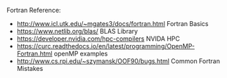 Fortran Reference:
- http://www.icl.utk.edu/~mgates3/docs/fortran.html Fortran Basics
- https://www.netlib.org/blas/ BLAS Library
- https://developer.nvidia.com/hpc-compilers NVIDA HPC
- https://curc.readthedocs.io/en/latest/programming/OpenMP-Fortran.html openMP examples
- http://www.cs.rpi.edu/~szymansk/OOF90/bugs.html Common Fortran Mistakes
